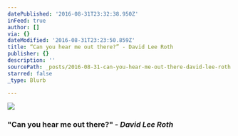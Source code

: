 ```yaml
---
datePublished: '2016-08-31T23:32:38.950Z'
inFeed: true
author: []
via: {}
dateModified: '2016-08-31T23:23:50.859Z'
title: “Can you hear me out there?” - David Lee Roth
publisher: {}
description: ''
sourcePath: _posts/2016-08-31-can-you-hear-me-out-there-david-lee-roth.md
starred: false
_type: Blurb

---
```

![](https://the-grid-user-content.s3-us-west-2.amazonaws.com/c0426f6e-2567-4672-9424-70db25919d72.jpg)

### **"Can you hear me out there?"** - _David Lee Roth_